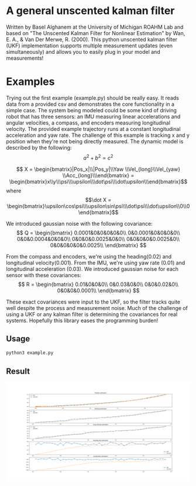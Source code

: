 # A general unscented kalman filter
Written by Basel Alghanem at the University of Michigan ROAHM Lab and based on "The Unscented Kalman Filter for Nonlinear Estimation" by Wan, E. A., & Van Der Merwe, R. (2000). This python unscented kalman filter (UKF) implementation supports multiple measurement updates (even simultaneously) and allows you to easily plug in your model and measurements!

# Examples
Trying out the first example (example.py) should be really easy. It reads data from a provided csv and demonstrates the core functionality in a simple case. The system being modeled could be some kind of driving robot that has three sensors: an IMU measuring linear accelerations and angular velocities, a compass, and encoders measuring longitudinal velocity. The provided example trajectory runs at a constant longitudinal acceleration and yaw rate. The challenge of this example is tracking x and y position when they're not being directly measured. The dynamic model is described by the following:  
$$a^2+b^2=c^2$$

$$ X = \begin{bmatrix}|Pos_x|\\|Pos_y|\\Yaw \\Vel_{long}\\Vel_{yaw} \\Acc_{long}\\\end{bmatrix} = 
       \begin{bmatrix}x\\y\\\psi\\\upsilon\\\dot\psi\\\dot\upsilon\\\end{bmatrix}$$
where 
$$\dot X = \begin{bmatrix}\upsilon\cos\psi\\\upsilon\sin\psi\\\dot\psi\\\dot\upsilon\\0\\0\end{bmatrix}$$

We introduced gaussian noise with the following covariance: 
$$ Q = 
\begin{bmatrix} 
0.0001&0&0&0&0&0\\
0&0.0001&0&0&0&0\\
0&0&0.0004&0&0&0\\
0&0&0&0.0025&0&0\\
0&0&0&0&0.0025&0\\
0&0&0&0&0&0.0025\\
\end{bmatrix} $$

From the compass and encoders, we're using the heading(0.02) and longitudinal velocity(0.001). From the IMU, we're using yaw rate (0.01) and longitudinal acceleration (0.03). We introduced gaussian noise for each sensor with these covariances: 
$$ R = 
\begin{bmatrix} 
0.01&0&0&0\\
0&0.03&0&0\\
0&0&0.02&0\\
0&0&0&0.0001\\
\end{bmatrix} $$

These exact covariances were input to the UKF, so the filter tracks quite well despite the process and measurement noise. Much of the challenge of using a UKF or any kalman filter is determining the covariances for real systems. Hopefully this library eases the programming burden!

## Usage
```bash
python3 example.py
```
## Result
![](doc/result.png)